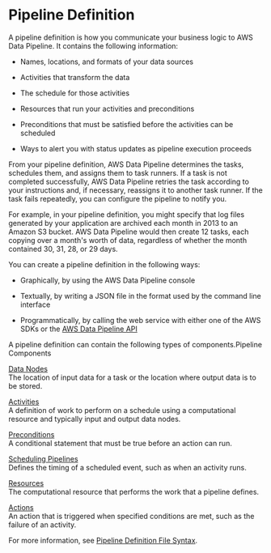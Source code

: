 # Pipeline Definition<a name="dp-how-pipeline-definition"></a>

 A pipeline definition is how you communicate your business logic to AWS Data Pipeline\. It contains the following information: 

+  Names, locations, and formats of your data sources 

+  Activities that transform the data 

+  The schedule for those activities 

+  Resources that run your activities and preconditions 

+  Preconditions that must be satisfied before the activities can be scheduled 

+  Ways to alert you with status updates as pipeline execution proceeds 

From your pipeline definition, AWS Data Pipeline determines the tasks, schedules them, and assigns them to task runners\. If a task is not completed successfully, AWS Data Pipeline retries the task according to your instructions and, if necessary, reassigns it to another task runner\. If the task fails repeatedly, you can configure the pipeline to notify you\. 

 For example, in your pipeline definition, you might specify that log files generated by your application are archived each month in 2013 to an Amazon S3 bucket\. AWS Data Pipeline would then create 12 tasks, each copying over a month's worth of data, regardless of whether the month contained 30, 31, 28, or 29 days\. 

You can create a pipeline definition in the following ways: 

+  Graphically, by using the AWS Data Pipeline console 

+  Textually, by writing a JSON file in the format used by the command line interface 

+  Programmatically, by calling the web service with either one of the AWS SDKs or the [AWS Data Pipeline API](http://docs.aws.amazon.com/datapipeline/latest/APIReference/Welcome.html) 

 A pipeline definition can contain the following types of components\.Pipeline Components

[Data Nodes](dp-concepts-datanodes.md)  
The location of input data for a task or the location where output data is to be stored\.

[Activities](dp-concepts-activities.md)  
A definition of work to perform on a schedule using a computational resource and typically input and output data nodes\.

[Preconditions](dp-concepts-preconditions.md)  
A conditional statement that must be true before an action can run\. 

[Scheduling Pipelines](dp-concepts-schedules.md)  
Defines the timing of a scheduled event, such as when an activity runs\.

[Resources](dp-concepts-resources.md)  
The computational resource that performs the work that a pipeline defines\.

[Actions](dp-concepts-actions.md)  
An action that is triggered when specified conditions are met, such as the failure of an activity\.

 For more information, see [Pipeline Definition File Syntax](dp-writing-pipeline-definition.md)\. 
